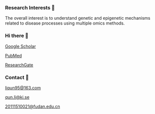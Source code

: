 ### Research Interests 🏃
The overall interest is to understand genetic and epigenetic mechanisms related to disease processes using multiple omics methods.

### Hi there 👋
[Google Scholar](https://scholar.google.com.hk/citations?hl=zh-CN&user=fk98shwAAAAJ&view_op=list_works&sortby=pubdate)

[PubMed](https://www.ncbi.nlm.nih.gov/myncbi/l.qun.1/bibliography/public/)

[ResearchGate](https://www.researchgate.net/profile/Qun-Li-43)

### Contact 🙈
liqun95@163.com

qun.li@ki.se

20111510021@fudan.edu.cn

<!--
**QunATCG/QunATCG** is a ✨ _special_ ✨ repository because its `README.md` (this file) appears on your GitHub profile.

Here are some ideas to get you started:

- 🔭 I’m currently working on ...
- 🌱 I’m currently learning ...
- 👯 I’m looking to collaborate on ...
- 🤔 I’m looking for help with ...
- 💬 Ask me about ...
- 📫 How to reach me: ...
- 😄 Pronouns: ...
- ⚡ Fun fact: ...
-->
